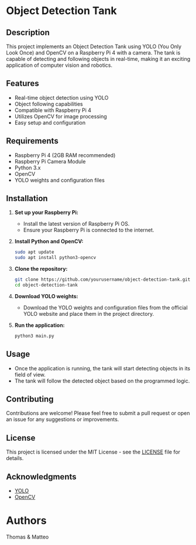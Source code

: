 # Object Detection Tank

## Description
This project implements an Object Detection Tank using YOLO (You Only Look Once) and OpenCV on a Raspberry Pi 4 with a camera. The tank is capable of detecting and following objects in real-time, making it an exciting application of computer vision and robotics.

## Features
- Real-time object detection using YOLO
- Object following capabilities
- Compatible with Raspberry Pi 4
- Utilizes OpenCV for image processing
- Easy setup and configuration

## Requirements
- Raspberry Pi 4 (2GB RAM recommended)
- Raspberry Pi Camera Module
- Python 3.x
- OpenCV
- YOLO weights and configuration files

## Installation

1. **Set up your Raspberry Pi:**
   - Install the latest version of Raspberry Pi OS.
   - Ensure your Raspberry Pi is connected to the internet.

2. **Install Python and OpenCV:**
   ```bash
   sudo apt update
   sudo apt install python3-opencv
   ```

3. **Clone the repository:**
   ```bash
   git clone https://github.com/yourusername/object-detection-tank.git
   cd object-detection-tank
   ```

4. **Download YOLO weights:**
   - Download the YOLO weights and configuration files from the official YOLO website and place them in the project directory.

5. **Run the application:**
   ```bash
   python3 main.py
   ```

## Usage
- Once the application is running, the tank will start detecting objects in its field of view.
- The tank will follow the detected object based on the programmed logic.

## Contributing
Contributions are welcome! Please feel free to submit a pull request or open an issue for any suggestions or improvements.

## License
This project is licensed under the MIT License - see the [LICENSE](LICENSE) file for details.

## Acknowledgments
- [YOLO](https://pjreddie.com/darknet/yolo/)
- [OpenCV](https://opencv.org/)

# Authors 
Thomas & Matteo

